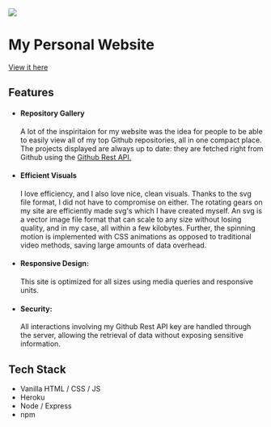 <img src="https://user-images.githubusercontent.com/38845006/127036663-c238120f-3615-42c5-bc80-10c825f95b47.png">
<h1> My Personal Website </h1>
<p>
  <a href="https://crypto-app-netlify.netlify.app"> View it here </a>
</p>


<h2>Features</h2>
<ul>
  <li>
    <h4> Repository Gallery </h4> 
    <p>
      A lot of the inspiritaion for my website was the idea for people to be able to easily view all of my top Github repositories, all in one compact place.
      The projects displayed are always up to date: they are fetched right from Github using the <a href="https://docs.github.com/en/rest"> Github Rest API.</a>
    </p>
  </li>
  <li>
    <h4> Efficient Visuals </h4> 
    <p>
      I love efficiency, and I also love nice, clean visuals. 
      Thanks to the svg file format, I did not have to compromise on either.
      The rotating gears on my site are efficiently made svg's which I have created myself.
      An svg is a vector image file format that can scale to any size without losing quality, and in my case, all within a few kilobytes.
      Further, the spinning motion is implemented with CSS animations as opposed to traditional video methods, saving large amounts of data overhead. 
    </p>
  </li>
  <li>
    <h4> Responsive Design: </h4>
    <p>
      This site is optimized for all sizes using media queries and responsive units.
    </p>
  </li>
  <li>
    <h4> Security: </h4>
    <p>
      All interactions involving my Github Rest API key are handled through the server, allowing the retrieval of data without exposing sensitive information. 
    </p>
  </li>
</ul>

<h2>Tech Stack</h2>
<ul>
  <li>Vanilla HTML / CSS / JS</li>
  <li>Heroku</li>
  <li>Node / Express</li>
  <li>npm</li>
</ul>

